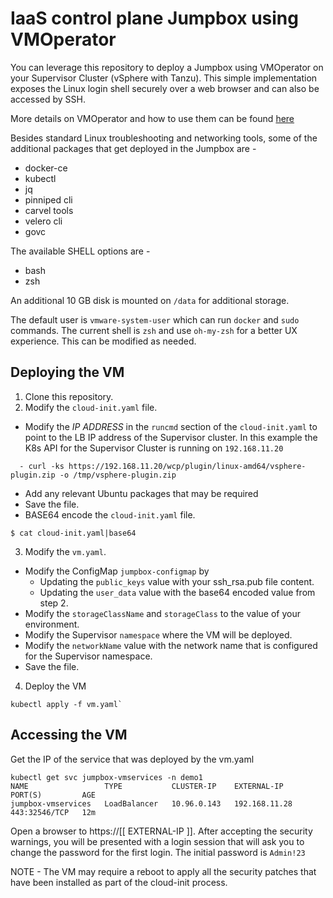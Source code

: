 # IaaS control plane Jumpbox using VMOperator

You can leverage this repository to deploy a Jumpbox using VMOperator on your Supervisor Cluster (vSphere with Tanzu). This simple implementation exposes the Linux login shell securely over a web browser and can also be accessed by SSH. 

More details on VMOperator and how to use them can be found [here](https://docs.vmware.com/en/VMware-vSphere/7.0/vmware-vsphere-with-tanzu/GUID-F81E3535-C275-4DDE-B35F-CE759EA3B4A0.html)


Besides standard Linux troubleshooting and networking tools, some of the additional packages that get deployed in the Jumpbox are - 

  - docker-ce
  - kubectl
  - jq
  - pinniped cli
  - carvel tools
  - velero cli
  - govc

The available SHELL options are - 
  - bash
  - zsh

An additional 10 GB disk is mounted on `/data` for additional storage. 

The default user is `vmware-system-user` which can run `docker` and `sudo` commands. The current shell is `zsh` and use `oh-my-zsh` for a better UX experience. This can be modified as needed. 

## Deploying the VM

1. Clone this repository.  
2. Modify the `cloud-init.yaml` file.
- Modify the *IP ADDRESS* in the `runcmd` section of the `cloud-init.yaml` to point to the LB IP address of the Supervisor cluster. In this example the K8s API for  the Supervisor Cluster is running on `192.168.11.20`
```
  - curl -ks https://192.168.11.20/wcp/plugin/linux-amd64/vsphere-plugin.zip -o /tmp/vsphere-plugin.zip
```
- Add any relevant Ubuntu packages that may be required
- Save the file.
- BASE64 encode the `cloud-init.yaml` file.
```
$ cat cloud-init.yaml|base64 
```
3. Modify the `vm.yaml`.
- Modify the ConfigMap `jumpbox-configmap` by 
  - Updating the `public_keys` value with your ssh_rsa.pub file content.
  - Updating the `user_data` value with the base64 encoded value from step 2. 
- Modify the `storageClassName` and `storageClass` to the value of your environment.
- Modify the Supervisor `namespace` where the VM will be deployed.
- Modify the `networkName` value with the network name that is configured for the Supervisor namespace. 
- Save the file. 

4. Deploy the VM 
```
kubectl apply -f vm.yaml`
```

## Accessing the VM

Get the IP of the service that was deployed by the vm.yaml 
```
kubectl get svc jumpbox-vmservices -n demo1
NAME                 TYPE           CLUSTER-IP    EXTERNAL-IP     PORT(S)         AGE
jumpbox-vmservices   LoadBalancer   10.96.0.143   192.168.11.28   443:32546/TCP   12m
```

Open a browser to https://[[  EXTERNAL-IP ]]. After accepting the security warnings, you will be presented with a login session that will ask you to change the password for the first login. The initial password is `Admin!23` 

NOTE - The VM may require a reboot to apply all the security patches that have been installed as part of the cloud-init process. 
